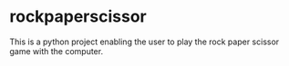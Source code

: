 # rockpaperscissor
This is a python project enabling the user to play the rock paper scissor game with the computer. 
